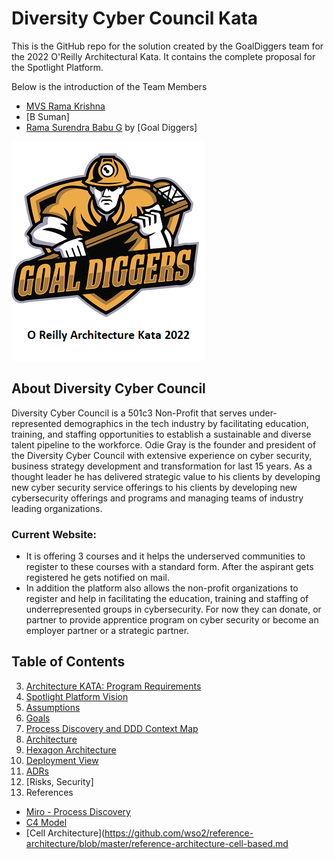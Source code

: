 # Diversity Cyber Council Kata

This is the GitHub repo for the solution created by the GoalDiggers team for the 2022 O'Reilly Architectural Kata. It contains the complete proposal for the Spotlight Platform.

Below is the introduction of the Team Members


* [MVS Rama Krishna](https://www.linkedin.com/in/mvs-ramakrishna-a3a57225/)
* [B Suman]
* [Rama Surendra Babu G](https://www.linkedin.com/in/rama-surendra-babu-g-985a1913/)
by [Goal Diggers]

![Goal Diggers Architecture Kata](/Images/logo.png)

## About Diversity Cyber Council

Diversity Cyber Council is a 501c3 Non-Profit that serves under-represented demographics in the tech industry by facilitating education, training, and staffing opportunities to establish a sustainable and diverse talent pipeline to the workforce. Odie Gray is the founder and president of the Diversity Cyber Council with extensive experience on cyber security, business strategy development and transformation for last 15 years. As a thought leader he has delivered strategic value to his clients by developing new cyber security service offerings to his clients by developing new cybersecurity offerings and programs and managing teams of industry leading organizations.

### Current Website:

* It is offering 3 courses and it helps the underserved communities to register to these courses with a standard form. After the aspirant gets registered he gets notified on mail.
* In addition the platform also allows the non-profit organizations to register and help in facilitating the education, training and staffing of underrepresented groups in cybersecurity. For now they can donate, or partner to provide apprentice program on cyber security or become an employer partner or a strategic partner.


## Table of Contents
3. [Architecture KATA: Program Requirements](architecture/ProgramRequirements.md)
4. [Spotlight Platform Vision](architecture/SpotlightPlatformVision.md)
5. [Assumptions](architecture/Assumptions.md)
6. [Goals](architecture/Goals.md)
7. [Process Discovery and DDD Context Map](architecture/ProcessDiscoveryandDDDContextMap.md) 
8. [Architecture](architecture/ArchitectureOverview.md) 
9. [Hexagon Architecture](architecture/HexagonArchitecture.md)
10. [Deployment View](architecture/DeploymentView.md)
11. [ADRs](ADRs/ADRs.md) 
13. [Risks, Security]
14. References
* [Miro - Process Discovery](https://miro.com/app/board/uXjVOySr1RA=/?share_link_id=321299907325)
* [C4 Model](https://c4model.com/)
* [Cell Architecture](https://github.com/wso2/reference-architecture/blob/master/reference-architecture-cell-based.md
